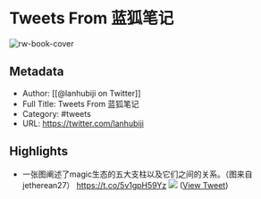 # Tweets From 蓝狐笔记

![rw-book-cover](https://pbs.twimg.com/profile_images/1459635369683525636/SicrP3u7.jpg)

## Metadata
- Author: [[@lanhubiji on Twitter]]
- Full Title: Tweets From 蓝狐笔记
- Category: #tweets
- URL: https://twitter.com/lanhubiji

## Highlights
- 一张图阐述了magic生态的五大支柱以及它们之间的关系。（图来自jetherean27） https://t.co/5v1gpH59Yz
  ![](https://pbs.twimg.com/media/FxBIMIeaMAI3bsT.jpg) ([View Tweet](https://twitter.com/lanhubiji/status/1661907643668234240))

